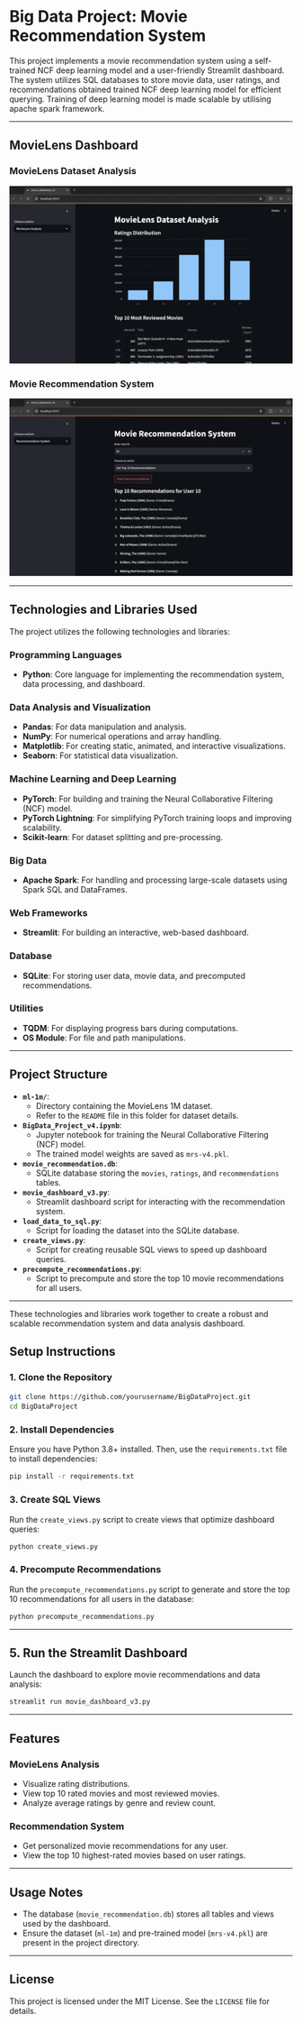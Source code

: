# **Big Data Project: Movie Recommendation System**

This project implements a movie recommendation system using a self-trained NCF deep learning model and a user-friendly Streamlit dashboard. The system utilizes SQL databases to store movie data, user ratings, and recommendations obtained trained NCF deep learning model for efficient querying.
Training of deep learning model is made scalable by utilising apache spark framework.

---
## MovieLens Dashboard

### MovieLens Dataset Analysis
![MovieLens Dataset Analysis](images/movielens_analysis.png)

### Movie Recommendation System
![Movie Recommendation System](images/recommendation_system.png)

---
## **Technologies and Libraries Used**

The project utilizes the following technologies and libraries:

### **Programming Languages**
- **Python**: Core language for implementing the recommendation system, data processing, and dashboard.

### **Data Analysis and Visualization**
- **Pandas**: For data manipulation and analysis.
- **NumPy**: For numerical operations and array handling.
- **Matplotlib**: For creating static, animated, and interactive visualizations.
- **Seaborn**: For statistical data visualization.

### **Machine Learning and Deep Learning**
- **PyTorch**: For building and training the Neural Collaborative Filtering (NCF) model.
- **PyTorch Lightning**: For simplifying PyTorch training loops and improving scalability.
- **Scikit-learn**: For dataset splitting and pre-processing.

### **Big Data**
- **Apache Spark**: For handling and processing large-scale datasets using Spark SQL and DataFrames.

### **Web Frameworks**
- **Streamlit**: For building an interactive, web-based dashboard.

### **Database**
- **SQLite**: For storing user data, movie data, and precomputed recommendations.

### **Utilities**
- **TQDM**: For displaying progress bars during computations.
- **OS Module**: For file and path manipulations.

---

## **Project Structure**

- **`ml-1m/`**:
  - Directory containing the MovieLens 1M dataset.
  - Refer to the `README` file in this folder for dataset details.
- **`BigData_Project_v4.ipynb`**:
  - Jupyter notebook for training the Neural Collaborative Filtering (NCF) model.
  - The trained model weights are saved as `mrs-v4.pkl`.
- **`movie_recommendation.db`**:
  - SQLite database storing the `movies`, `ratings`, and `recommendations` tables.
- **`movie_dashboard_v3.py`**:
  - Streamlit dashboard script for interacting with the recommendation system.
- **`load_data_to_sql.py`**:
  - Script for loading the dataset into the SQLite database.
- **`create_views.py`**:
  - Script for creating reusable SQL views to speed up dashboard queries.
- **`precompute_recommendations.py`**:
  - Script to precompute and store the top 10 movie recommendations for all users.

---

These technologies and libraries work together to create a robust and scalable recommendation system and data analysis dashboard.

## **Setup Instructions**

### **1. Clone the Repository**
```bash
git clone https://github.com/yourusername/BigDataProject.git
cd BigDataProject
```
### **2. Install Dependencies**
Ensure you have Python 3.8+ installed. Then, use the `requirements.txt` file to install dependencies:

```bash
pip install -r requirements.txt
```
### **3. Create SQL Views**
Run the `create_views.py` script to create views that optimize dashboard queries:

```bash
python create_views.py
```
### **4. Precompute Recommendations**
Run the `precompute_recommendations.py` script to generate and store the top 10 recommendations for all users in the database:
```bash
python precompute_recommendations.py
```
---

## **5. Run the Streamlit Dashboard**
Launch the dashboard to explore movie recommendations and data analysis:
```bash
streamlit run movie_dashboard_v3.py
```
---

## **Features**

### **MovieLens Analysis**
- Visualize rating distributions.
- View top 10 rated movies and most reviewed movies.
- Analyze average ratings by genre and review count.

### **Recommendation System**
- Get personalized movie recommendations for any user.
- View the top 10 highest-rated movies based on user ratings.

---

## **Usage Notes**
- The database (`movie_recommendation.db`) stores all tables and views used by the dashboard.
- Ensure the dataset (`ml-1m`) and pre-trained model (`mrs-v4.pkl`) are present in the project directory.

---

## **License**
This project is licensed under the MIT License. See the `LICENSE` file for details.


